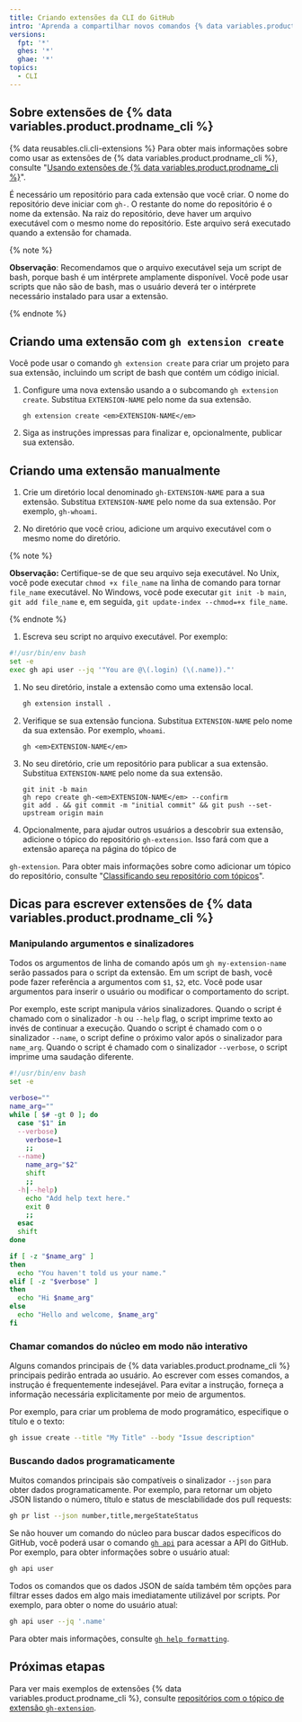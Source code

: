 ```yaml
---
title: Criando extensões da CLI do GitHub
intro: 'Aprenda a compartilhar novos comandos {% data variables.product.prodname_cli %} com outros usuários criando extensões personalizadas para {% data variables.product.prodname_cli %}.'
versions:
  fpt: '*'
  ghes: '*'
  ghae: '*'
topics:
  - CLI
---
```


## Sobre extensões de {% data variables.product.prodname_cli %}

{% data reusables.cli.cli-extensions %} Para obter mais informações sobre como usar as extensões de {% data variables.product.prodname_cli %}, consulte "[Usando extensões de {% data variables.product.prodname_cli %}](/github-cli/github-cli/using-github-cli-extensions)".

É necessário um repositório para cada extensão que você criar. O nome do repositório deve iniciar com `gh-`. O restante do nome do repositório é o nome da extensão. Na raiz do repositório, deve haver um arquivo executável com o mesmo nome do repositório. Este arquivo será executado quando a extensão for chamada.

{% note %}

**Observação**: Recomendamos que o arquivo executável seja um script de bash, porque bash é um intérprete amplamente disponível. Você pode usar scripts que não são de bash, mas o usuário deverá ter o intérprete necessário instalado para usar a extensão.

{% endnote %}

## Criando uma extensão com `gh extension create`

Você pode usar o comando `gh extension create` para criar um projeto para sua extensão, incluindo um script de bash que contém um código inicial.

1. Configure uma nova extensão usando a o subcomando `gh extension create`. Substitua `EXTENSION-NAME` pelo nome da sua extensão.

    ```shell
    gh extension create <em>EXTENSION-NAME</em>
    ```

1. Siga as instruções impressas para finalizar e, opcionalmente, publicar sua extensão.

## Criando uma extensão manualmente

1. Crie um diretório local denominado `gh-EXTENSION-NAME` para a sua extensão. Substitua `EXTENSION-NAME` pelo nome da sua extensão. Por exemplo, `gh-whoami`.

1. No diretório que você criou, adicione um arquivo executável com o mesmo nome do diretório.

  {% note %}

  **Observação:** Certifique-se de que seu arquivo seja executável. No Unix, você pode executar `chmod +x file_name` na linha de comando para tornar `file_name` executável. No Windows, você pode executar `git init -b main`, `git add file_name` e, em seguida, `git update-index --chmod=+x file_name`.

  {% endnote %}

1. Escreva seu script no arquivo executável. Por exemplo:

  ```bash
  #!/usr/bin/env bash
  set -e
  exec gh api user --jq '"You are @\(.login) (\(.name))."'
  ```

1. No seu diretório, instale a extensão como uma extensão local.

   ```bash
   gh extension install .
   ```

1. Verifique se sua extensão funciona. Substitua `EXTENSION-NAME` pelo nome da sua extensão. Por exemplo, `whoami`.

   ```shell
   gh <em>EXTENSION-NAME</em>
   ```

1. No seu diretório, crie um repositório para publicar a sua extensão. Substitua `EXTENSION-NAME` pelo nome da sua extensão.

   ```shell
   git init -b main
   gh repo create gh-<em>EXTENSION-NAME</em> --confirm
   git add . && git commit -m "initial commit" && git push --set-upstream origin main
   ```

1. Opcionalmente, para ajudar outros usuários a descobrir sua extensão, adicione o tópico do repositório `gh-extension`. Isso fará com que a extensão apareça na página do tópico</a> de

`gh-extension`. Para obter mais informações sobre como adicionar um tópico do repositório, consulte "[Classificando seu repositório com tópicos](/github/administering-a-repository/managing-repository-settings/classifying-your-repository-with-topics)".</p></li> </ol> 
   
   

## Dicas para escrever extensões de {% data variables.product.prodname_cli %}



### Manipulando argumentos e sinalizadores

Todos os argumentos de linha de comando após um `gh my-extension-name` serão passados para o script da extensão. Em um script de bash, você pode fazer referência a argumentos com `$1`, `$2`, etc. Você pode usar argumentos para inserir o usuário ou modificar o comportamento do script.

Por exemplo, este script manipula vários sinalizadores. Quando o script é chamado com o sinalizador `-h` ou `--help` flag, o script imprime texto ao invés de continuar a execução. Quando o script é chamado com o o sinalizador `--name`, o script define o próximo valor após o sinalizador para `name_arg`. Quando o script é chamado com o sinalizador `--verbose`, o script imprime uma saudação diferente.



```bash
#!/usr/bin/env bash
set -e

verbose=""
name_arg=""
while [ $# -gt 0 ]; do
  case "$1" in
  --verbose)
    verbose=1
    ;;
  --name)
    name_arg="$2"
    shift
    ;;
  -h|--help)
    echo "Add help text here."
    exit 0
    ;;
  esac
  shift
done

if [ -z "$name_arg" ]
then
  echo "You haven't told us your name."
elif [ -z "$verbose" ]
then
  echo "Hi $name_arg"
else
  echo "Hello and welcome, $name_arg"
fi
```




### Chamar comandos do núcleo em modo não interativo

Alguns comandos principais de {% data variables.product.prodname_cli %} principais pedirão entrada ao usuário. Ao escrever com esses comandos, a instrução é frequentemente indesejável. Para evitar a instrução, forneça a informação necessária explicitamente por meio de argumentos. 

Por exemplo, para criar um problema de modo programático, especifique o título e o texto:



```bash
gh issue create --title "My Title" --body "Issue description"
```




### Buscando dados programaticamente

Muitos comandos principais são compatíveis o sinalizador `--json` para obter dados programaticamente. Por exemplo, para retornar um objeto JSON listando o número, título e status de mesclabilidade dos pull requests:


```bash
gh pr list --json number,title,mergeStateStatus
```


Se não houver um comando do núcleo para buscar dados específicos do GitHub, você poderá usar o comando [`gh api`](https://cli.github.com/manual/gh_api) para acessar a API do GitHub. Por exemplo, para obter informações sobre o usuário atual:


```bash
gh api user
```


Todos os comandos que os dados JSON de saída também têm opções para filtrar esses dados em algo mais imediatamente utilizável por scripts. Por exemplo, para obter o nome do usuário atual:



```bash
gh api user --jq '.name'
```


Para obter mais informações, consulte [`gh help formatting`](https://cli.github.com/manual/gh_help_formatting).



## Próximas etapas

Para ver mais exemplos de extensões {% data variables.product.prodname_cli %}, consulte [repositórios com o tópico de extensão `gh-extension`](https://github.com/topics/gh-extension).
